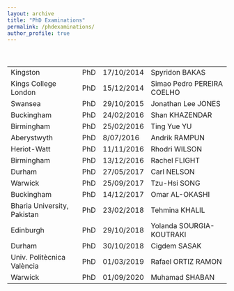 ```yaml
---
layout: archive
title: "PhD Examinations"
permalink: /phdexaminations/
author_profile: true
---
```


<br>

<h3></h3>

<table>
<tr><td>Kingston</td><td>PhD</td><td>	17/10/2014</td><td>Spyridon BAKAS</td></tr>
<tr><td>Kings College London</td><td>PhD</td><td>	15/12/2014</td><td>Simao Pedro PEREIRA COELHO</td></tr>
<tr><td>Swansea</td><td>PhD</td><td>	29/10/2015</td><td>Jonathan Lee JONES</td></tr>
<tr><td>Buckingham</td><td>PhD</td><td>	24/02/2016</td><td>Shan KHAZENDAR</td></tr>
<tr><td>Birmingham</td><td>PhD</td><td>	25/02/2016</td><td>Ting Yue YU</td></tr>
<tr><td>Aberystwyth</td><td>PhD</td><td>	  8/07/2016</td><td>Andrik RAMPUN</td></tr>
<tr><td>Heriot-Watt</td><td>PhD</td><td>	11/11/2016</td><td>Rhodri WILSON</td></tr>
<tr><td>Birmingham</td><td>PhD</td><td>	13/12/2016</td><td>Rachel FLIGHT</td></tr>
<tr><td>Durham </td><td>PhD</td><td>	27/05/2017</td><td>Carl NELSON</td></tr>
<tr><td>Warwick</td><td>PhD</td><td>	25/09/2017</td><td>Tzu-Hsi SONG</td></tr>
<tr><td>Buckingham </td><td>PhD</td><td>	14/12/2017</td><td>Omar AL-OKASHI</td></tr>
<tr><td>Bharia University, Pakistan</td><td>PhD</td><td>	23/02/2018</td><td>Tehmina KHALIL</td></tr>
<tr><td>Edinburgh </td><td>PhD </td><td>	29/10/2018</td><td>Yolanda SOURGIA-KOUTRAKI</td></tr>
<tr><td>Durham </td><td>PhD</td><td>	30/10/2018</td><td>Cigdem SASAK</td></tr>
<tr><td>Univ. Politècnica València</td><td>PhD</td><td>	01/03/2019</td><td>Rafael ORTIZ RAMON</td></tr>
<tr><td>Warwick</td><td>PhD</td><td>	01/09/2020</td><td>	Muhamad SHABAN</td></tr>
</table>
